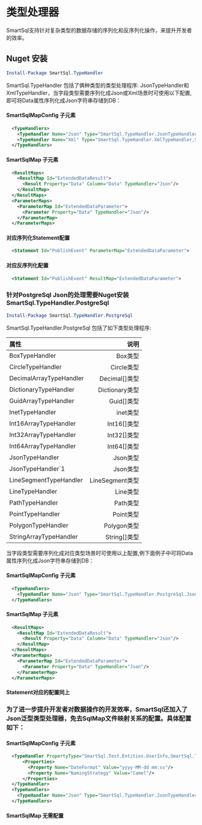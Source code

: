 # 类型处理器

SmartSql支持针对复杂类型的数据存储的序列化和反序列化操作，来提升开发者的效率。

## Nuget 安装

``` powershell
Install-Package SmartSql.TypeHandler
```

SmartSql.TypeHandler 包括了俩种类型的类型处理程序: JsonTypeHandler和XmlTypeHandler，当字段类型需要序列化成Json或Xml场景时可使用以下配置,即可将Data属性序列化成Json字符串存储到DB：

#### SmartSqlMapConfig 子元素

``` xml
  <TypeHandlers>
    <TypeHandler Name="Json" Type="SmartSql.TypeHandler.JsonTypeHandler,SmartSql.TypeHandler"/>
    <TypeHandler Name="Xml" Type="SmartSql.TypeHandler.XmlTypeHandler,SmartSql.TypeHandler"/>
  </TypeHandlers>
```

#### SmartSqlMap 子元素

``` xml
  <ResultMaps>
    <ResultMap Id="ExtendedDataResult">
      <Result Property="Data" Column="Data" TypeHandler="Json"/>
    </ResultMap>
  </ResultMaps>
  <ParameterMaps>
    <ParameterMap Id="ExtendedDataParameter">
      <Parameter Property="Data" TypeHandler="Json"/>
    </ParameterMap>
  </ParameterMaps>
```

#### 对应序列化Statement配置

``` xml
  <Statement Id="PublishEvent" ParameterMap="ExtendedDataParameter">
```

#### 对应反序列化配置

``` xml
  <Statement Id="PublishEvent" ResultMap="ExtendedDataParameter">
```

### 针对PostgreSql Json的处理需要Nuget安装SmartSql.TypeHandler.PostgreSql

``` powershell
Install-Package SmartSql.TypeHandler.PostgreSql
```

SmartSql.TypeHandler.PostgreSql 包括了如下类型处理程序:

| 属性       |    说明   |
| :--------- | --------:|
| BoxTypeHandler    | Box类型  |
| CircleTypeHandler    | Circle类型  |
| DecimalArrayTypeHandler    | Decimal[]类型  |
| DictionaryTypeHandler    | Dictionary类型  |
| GuidArrayTypeHandler    | Guid[]类型  |
| InetTypeHandler    | inet类型  |
| Int16ArrayTypeHandler    | Int16[]类型  |
| Int32ArrayTypeHandler    | Int32[]类型  |
| Int64ArrayTypeHandler    | Int64[]类型  |
| JsonTypeHandler    | Json类型  |
| JsonTypeHandler`1    | Json类型  |
| LineSegmentTypeHandler    | LineSegment类型  |
| LineTypeHandler    | Line类型  |
| PathTypeHandler    | Path类型  |
| PointTypeHandler    | Point类型  |
| PolygonTypeHandler    | Polygon类型  |
| StringArrayTypeHandler    | String[]类型  |

当字段类型需要序列化成对应类型场景时可使用以上配置,例下面例子中可将Data属性序列化成Json字符串存储到DB：

#### SmartSqlMapConfig 子元素

``` xml
  <TypeHandlers>
    <TypeHandler Name="Json" Type="SmartSql.TypeHandler.PostgreSql.JsonTypeHandler,SmartSql.TypeHandler.PostgreSql"/>
  </TypeHandlers>
```

#### SmartSqlMap 子元素

``` xml
  <ResultMaps>
    <ResultMap Id="ExtendedDataResult">
      <Result Property="Data" Column="Data" TypeHandler="Json"/>
    </ResultMap>
  </ResultMaps>
  <ParameterMaps>
    <ParameterMap Id="ExtendedDataParameter">
      <Parameter Property="Data" TypeHandler="Json"/>
    </ParameterMap>
  </ParameterMaps>
```

#### Statement对应的配置同上 

### 为了进一步提升开发者对数据操作的开发效率，SmartSql还加入了Json泛型类型处理器，免去SqlMap文件映射关系的配置。具体配置如下：

#### SmartSqlMapConfig 子元素

``` xml
  <TypeHandler PropertyType="SmartSql.Test.Entities.UserInfo,SmartSql.Test" Type="SmartSql.TypeHandler.JsonTypeHandler`1,SmartSql.TypeHandler">
      <Properties>
        <Property Name="DateFormat" Value="yyyy-MM-dd mm:ss"/>
        <Property Name="NamingStrategy" Value="Camel"/>
      </Properties>
  </TypeHandler>
  <TypeHandlers>
    <TypeHandler Name="Json" Type="SmartSql.TypeHandler.JsonTypeHandler`1,SmartSql.TypeHandler"/>
  </TypeHandlers>
```

#### SmartSqlMap 无需配置


